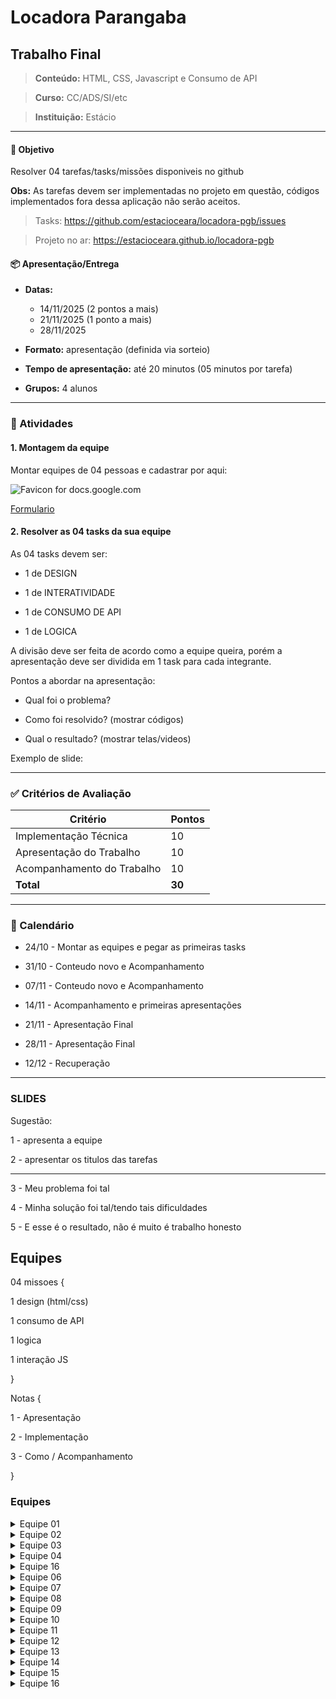 # Locadora Parangaba

## Trabalho Final

> **Conteúdo:** HTML, CSS, Javascript e Consumo de API

> **Curso:** CC/ADS/SI/etc

> **Instituição:** Estácio


---

#### 🎯 Objetivo

Resolver 04 tarefas/tasks/missões disponiveis no github

**Obs:** As tarefas devem ser implementadas no projeto em questão, códigos implementados fora dessa aplicação não serão aceitos.

  

> Tasks: https://github.com/estacioceara/locadora-pgb/issues

> Projeto no ar: https://estacioceara.github.io/locadora-pgb

  

#### 📦 Apresentação/Entrega

- **Datas:** 
    - 14/11/2025 (2 pontos a mais)
    - 21/11/2025 (1 ponto a mais)
    - 28/11/2025 

- **Formato:** apresentação (definida via sorteio)

- **Tempo de apresentação:** até 20 minutos (05 minutos por tarefa)

- **Grupos:** 4 alunos

  
---

  

### 📌 Atividades

  

#### 1. Montagem da equipe

Montar equipes de 04 pessoas e cadastrar por aqui:

![Favicon for docs.google.com](https://www.google.com/s2/favicons?domain=docs.google.com&sz=32)

  

[Formulario](https://bit.ly/pgb_2025_2)

  

#### 2. Resolver as 04 tasks da sua equipe

As 04 tasks devem ser:

- 1 de DESIGN

- 1 de INTERATIVIDADE

- 1 de CONSUMO DE API

- 1 de LOGICA

  

A divisão deve ser feita de acordo como a equipe queira, porém a apresentação deve ser dividida em 1 task para cada integrante.

  

Pontos a abordar na apresentação:

- Qual foi o problema?

- Como foi resolvido? (mostrar códigos)

- Qual o resultado? (mostrar telas/videos)

Exemplo de slide:
  

---

  

### ✅ Critérios de Avaliação

  

| Critério | Pontos |
| -------------------------- | ------ |
| Implementação Técnica | 10 |
| Apresentação do Trabalho | 10 |
| Acompanhamento do Trabalho | 10 |
| **Total** | **30** |

  

---

  
  

### 📅 Calendário

  

- 24/10 - Montar as equipes e pegar as primeiras tasks

- 31/10 - Conteudo novo e Acompanhamento

- 07/11 - Conteudo novo e Acompanhamento

- 14/11 - Acompanhamento e primeiras apresentações

- 21/11 - Apresentação Final

- 28/11 - Apresentação Final

- 12/12 - Recuperação

  

---

  

### SLIDES

  

Sugestão:

  

1 - apresenta a equipe

2 - apresentar os titulos das tarefas

---

3 - Meu problema foi tal

4 - Minha solução foi tal/tendo tais dificuldades

5 - E esse é o resultado, não é muito é trabalho honesto

  

## Equipes

  

04 missoes {

1 design (html/css)

1 consumo de API

1 logica

1 interação JS

}

  

Notas {

1 - Apresentação

2 - Implementação

3 - Como / Acompanhamento

}

  

  

### Equipes

<details>
<summary>Equipe 01</summary>
<ul>
<li>pedro arthur mesquita 202503436398</li>
<li>Ruan Albuquerque Gomes 202504571132</li>
<li>Não tem</li>
<li>Não tem</li>
</ul>
</details>

<details>
<summary>Equipe 02</summary>
<ul>
<li>Emilly Keyla Batista Neves - 202504601449</li>
<li>Matheus Vinícius Lopes de Castro - 202504600914</li>
<li>Iarlley gabriel silveira de souza - 202503682161</li>
<li>Francisco Mateus Marques Martins - 202502370512</li>
</ul>
</details>

<details>
<summary>Equipe 03</summary>
<ul>
<li>João Guilherme Gomes Medeiros - 202504600507</li>
<li>José Rubens Almeida Araújo Neto - 202502612532</li>
<li>Saymon Madson dos Santos Brito - 202502274653</li>
<li>Matheus Freire Costa - 202502873841</li>
</ul>
</details>

<details>
<summary>Equipe 04</summary>
<ul>
<li>Allyson Cardoso da Silva filho - 202502601212</li>
<li>Ana Livia Dias Almeida - 202502264641</li>
<li>Mark César Lima de Souza - 202502527136</li>
<li>João Batista Nunes Neto - 202502498942</li>
</ul>
</details>

<details>
<summary>Equipe 16</summary>
<ul>
<li>Leonardo Menezes de Oliveira 202502564155</li>
<li>Kauan Aguiar Clemente 202508268371</li>
<li>Renan Alcântara de Lima 202502538821</li>
<li>João Afonso Silva Brito da Mana Pereira Costa 202402371037</li>
</ul>
</details>


<details>
<summary>Equipe 06</summary>
<ul>
<li>guilherme dos santos lima - 202503228401</li>
<li>moises jerônimo - 202503564761</li>
<li>joão eduardo gonçalves de paula - 202504600884</li>
<li>Davy rodrigues Araujo - 202502245203</li>
</ul>
</details>

<details>
<summary>Equipe 07</summary>
<ul>
<li>Luiz Fernandes de Araújo S. Marques - 202402709224</li>
<li>Kauan Gabriel nome - 202502604114</li>
<li>Brian Enzo Guedes Ferreira - 202502351615</li>
<li>Cícera Jamylle dos Santos - 202503715025</li>
</ul>
</details>

<details>
<summary>Equipe 08</summary>
<ul>
<li>José Lucas Mendes - 202402217879</li>
<li>João Mateus Mesquita - 202502334656</li>
<li>João Victor da Costa Gomes - 202502546051</li>
<li>Artur Alves Barbosa - 202502328508</li>
</ul>
</details>

<details>
<summary>Equipe 09</summary>
<ul>
<li>Gabriel Pereira 202502913753</li>
<li>Gabriel Pires 202503139148</li>
<li>Francisco Neto 202502269374</li>
<li>Talisson Lima 202502512589</li>
</ul>
</details>

<details>
<summary>Equipe 10</summary>
<ul>
<li>Joao Gabriel Gordiano 202502970651</li>
<li>Jadiel Almeida Nogueira 202502312377</li>
<li>Gabriel Lucas Ricarte da Silva 202502227451</li>
<li>Jhon pablo pierre uchoa carneiro 202502243057</li>
</ul>
</details>

<details>
<summary>Equipe 11</summary>
<ul>
<li>Marcela Tabosa Braga - 202503239185</li>
<li>Larissa Oliveira Guimarães - 202503392961</li>
<li>Yasmim Paiva de Araujo - 202502288921</li>
<li>Victoria de Souza Melo - 202502414731</li>
</ul>
</details>

<details>
<summary>Equipe 12</summary>
<ul>
<li>Antonio Mateus Lima Santana - 202502274246</li>
<li>Pedro José Farias Ribeiro - 202502286601</li>
<li>Jean Carlos Lacerda Cavalcante - 202502342241</li>
<li>João Guilherme Silvestre da Silva - 202503797366</li>
</ul>
</details>

<details>
<summary>Equipe 13</summary>
<ul>
<li>samuel mendes dos santos 202503298581</li>
<li>Gabriel Dos Santos Costa 202503367401</li>
<li>Francisco Edelly da Silva Nogueira 202502286971</li>
<li>Pedro wilson Nunes silva 202502297513</li>
</ul>
</details>

<details>
<summary>Equipe 14</summary>
<ul>
<li>Lucas Alves de Deus - 202503067961</li>
<li>Gustavo Sousa - 20230842017</li>
<li>João Victor Araújo Soares - 202502327412</li>
<li>Thiago Ferreira Paiva Lucas - 202503331502</li>
</ul>
</details>

<details>
<summary>Equipe 15</summary>
<ul>
<li>Josuelton Matias Peixoto - 202502282541</li>
<li>Nicolas Dantas Queiroz e Silva - 202502337906</li>
<li>Sarah Sombra Gondim - 202502626541</li>
<li>Iorrana Vitória Linhares da Silva - 202504554441</li>
</ul>
</details>

<details>
<summary>Equipe 16</summary>
<ul>
<li>Guilherme Inácio Alexandre 202502520069</li>
<li>Renan Nunes 202503734925</li>
<li>Não tem</li>
<li>Não tem</li>
</ul>
</details>
